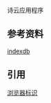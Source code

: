 诗云应用程序


## 参考资料
[indexdb](http://www.ruanyifeng.com/blog/2018/07/indexeddb.html)


## 引用
[浏览器标识](https://github.com/fingerprintjs/fingerprintjs)
